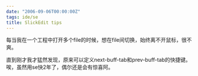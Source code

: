 ```yaml
---
date: "2006-09-06T00:00:00Z"
tags: ide/se
title: SlickEdit tips
---
```


每当我在一个工程中打开多个file的时候，想在file间切换，始终离不开鼠标，很不爽。

直到刚才我才猛然发现，原来可以定义next-buff-tab和prev-buff-tab的快捷键。唉，虽然用se快2年了，偶尔还是会有惊喜阿。
